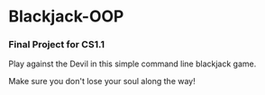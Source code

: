 # Blackjack-OOP
### Final Project for CS1.1

Play against the Devil in this simple command line blackjack game.

Make sure you don't lose your soul along the way!

